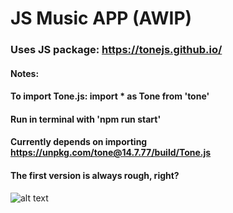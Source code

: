 # JS Music APP (AWIP)
### Uses JS package: https://tonejs.github.io/

#### Notes:
#### To import Tone.js: import * as Tone from 'tone'
#### Run in terminal with 'npm run start'
#### Currently depends on importing https://unpkg.com/tone@14.7.77/build/Tone.js

#### The first version is always rough, right?
![alt text](https://github.com/cjvillar/js_music_electron/blob/main/src/images/version_1.png "A really ugly and limited UI")


